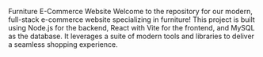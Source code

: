 Furniture E-Commerce Website
Welcome to the repository for our modern, full-stack e-commerce website specializing in furniture! This project is built using Node.js for the backend, React with Vite for the frontend, and MySQL as the database. It leverages a suite of modern tools and libraries to deliver a seamless shopping experience.
